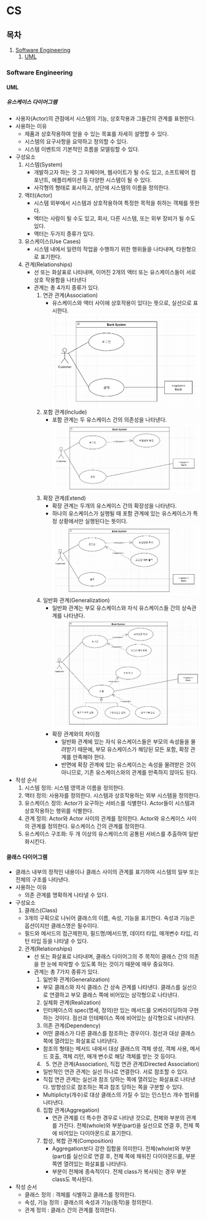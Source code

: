 # CS

## 목차
1. [Software Engineering](#Software-Engineering)
   1. [UML](#UML)

### Software Engineering
#### UML
##### 유스케이스 다이어그램
- 사용자(Actor)의 관점에서 시스템의 기능, 상호작용과 그들간의 관계를 표현한다.
- 사용하는 이유
    - 제품과 상호작용하여 얻을 수 있는 목표를 자세히 설명할 수 있다.
    - 시스템의 요구사항을 요약하고 정의할 수 있다.
    - 시스템 이벤트의 기본적인 흐름을 모델링할 수 있다.
- 구성요소
    1. 시스템(System)
        - 개발하고자 하는 것 그 자체이며, 웹사이트가 될 수도 있고, 소프트웨어
          컴포넌트, 애플리케이션 등 다양한 시스템이 될 수 있다.
        - 사각형의 형태로 표시하고, 상단에 시스템의 이름을 정의한다.
    2. 액터(Actor)
        - 시스템 외부에서 시스템과 상호작용하여 특정한 목적을 취하는 객체를 뜻한다.
        - 액터는 사람이 될 수도 있고, 회사, 다른 시스템, 또는 외부 장비가 될 수도 있다.
        - 액터는 두가지 종류가 있다.
    3. 유스케이스(Use Cases)
        - 시스템 내에서 일련의 작업을 수행하기 위한 행위들을 나타내며, 타원형으로 표기한다.
    4. 관계(Relationships)
        - 선 또는 화살표로 나타내며, 이어진 2개의 액터 또는 유스케이스들이 서로 상호
          작용함을 나타낸다
        - 관계는 총 4가지 종류가 있다.
            1. 연관 관계(Association)
                - 유스케이스와 액터 사이에 상호작용이 있다는 뜻으로, 실선으로 표시한다.
                  <img src="../cs/softwareEngineering/uml/usecase_association.png">
            2. 포함 관계(Include)
                - 포함 관계는 두 유스케이스 간의 의존성을 나타낸다.
                  <img src="cs/softwareEngineering/uml/usecase_include.png">
            3. 확장 관계(Extend)
                - 확장 관계는 두개의 유스케이스 간의 확장성을 나타낸다.
                - 하나의 유스케이스가 실행될 때 포함 관계에 있는 유스케이스가 특정 상황에서만 실행된다는 뜻이다.
                  <img src="cs/softwareEngineering/uml/usecase_extend.png">
            4. 일반화 관계(Generalization)
                - 일반화 관계는 부모 유스케이스와 자식 유스케이스들 간의 상속관계를 나타낸다.
                  <img src="cs/softwareEngineering/uml/usecase_generalization.png">
                - 확장 관계와의 차이점
                    - 일반화 관계에 있는 자식 유스케이스들은 부모의 속성들을 물려받기 때문에, 부모 유스케이스가
                      해당된 모든 포함, 확장 관계를 만족해야 한다.
                    - 반면에 확장 관계에 있는 유스케이스는 속성을 물려받은 것이 아니므로, 기존 유스케이스와의
                      관계를 만족하지 않아도 된다.
- 작성 순서
    1. 시스템 정의: 시스템 영역과 이름을 정의한다.
    2. 액터 정의: 사용자를 정의한다. 시스템과 상호작용하는 외부 시스템을 정의한다.
    3. 유스케이스 정의: Actor가 요구하는 서비스를 식별한다. Actor들이 시스템과 상호작용하는 행위를 식별한다.
    4. 관계 정의: Actor와 Actor 사이의 관계를 정의한다. Actor와 유스케이스 사이의 관계를 정의한다. 유스케이스 간의 관계를 정의한다.
    5. 유스케이스 구조화: 두 개 이상의 유스케이스의 공통된 서비스를 추출하여 일반화시킨다.

#### 클래스 다이어그램
- 클래스 내부의 정적인 내용이나 클래스 사이의 관계를 표기하여 시스템의 일부 또는 전체의 구조를 나타낸다.
- 사용하는 이유
    - 의존 관계를 명확하게 나타낼 수 있다.
- 구성요소
    1. 클래스(Class)
    - 3개의 구획으로 나뉘어 클래스의 이름, 속성, 기능을 표기한다. 속성과 기능은 옵션이지만 클래스명은 필수이다.
    - 필드와 메서드의 접근제한자, 필드명/메서드명, 데이터 타입, 매개변수 타입, 리턴 타입 등을 나타낼 수 있다.
    2. 관계(Relationships)
        - 선 또는 화살표로 나타내며, 클래스 다이어그의 주 목적이 클래스 간의 의존을 한 눈에 파악할 수 있도록 하는 것이기 때문에 매우 중요하다.
        - 관계는 총 7가지 종류가 있다.
            1. 읾반화 관계(Generalization)
            - 부모 클래스와 자식 클래스 간 상속 관계를 나타낸다. 클래스를 실선으로 연결하고 부모 클래스 쪽에 비어있는 삼각형으로 나타낸다.
            2. 실체화 관계(Realization)
            - 인터페이스의 spec(명세, 정의)만 있는 메서드를 오버라이딩하여 구현하는 것이다. 점선과 인테페이스 쪽에 비어있는 삼각형으로 나타낸다.
            3. 의존 관계(Dependency)
            - 어떤 클래스가 다른 클래스를 참조하는 경우이다. 점선과 대상 클래스 쪽에 열려있는 화살표로 나타낸다.
            - 참조의 형태는 메서드 내에서 대상 클래스의 객체 생성, 객체 사용, 메서드 호출, 객체 리턴, 매개 변수로 해당 객체를 받는 것 등이다.
            4. 5. 연관 관계(Association), 직접 연관 관계(Directed Association)
            - 일반적인 연관 관계는 실선 하나로 연결한다. 서로 참조할 수 있다.
            - 직접 연관 관계는 실선과 참조 당하는 쪽에 열려있는 화살표로 나타낸다. 방향성으로 참조하는 쪽과 참조 당하는 쪽을 구분할 수 있다.
            - Multiplicty(개수)로 대상 클래스의 가질 수 있는 인스턴스 개수 범위를 나타낸다.
            6. 집합 관계(Aggregation)
                - 연관 관계를 더 특수한 경우로 나타낸 것으로, 전체와 부분의 관계를 가진다. 전체(whole)와 부분(part)을 실선으로 연결 후,
                  전체 쪽에 비어있는 다이아몬드로 표기한다.
            7. 합성, 복합 관계(Composition)
                - Aggregation보다 강한 집합을 의미한다. 전체(whole)와 부분(part)를 실선으로 연결 후, 전체 쪽에 채워진 다이아몬드를,
                  부분 쪽엔 열려있는 화살표를 나타낸다.
                - 부분이 전체에 종속적이다. 전체 class가 복사되는 경우 부분 class도 복사된다.
- 작성 순서
    - 클래스 정의 : 객체를 식별하고 클래스를 정의한다.
    - 속성, 기능 정의 : 클래스의 속성과 기능(동작)을 정의한다.
    - 관계 정의 : 클래스 간의 관계를 정의한다.
